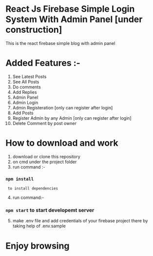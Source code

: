 # React Js Firebase Simple Login System With Admin Panel [under construction]

This is the react firebase simple blog with admin panel

# Added Features :-

1. See Latest Posts
2. See All Posts
3. Do comments
4. Add Replies
5. Admin Panel
6. Admin Login
7. Admin Registeration [only can register after login]
8. Add Posts
9. Register Admin by any Admin [only can register after login]
10. Delete Comment by post owner

# How to download and work

1. download or clone this repository
2. on cmd under the project folder
3. run command :-

### `npm install`

     to install dependencies

4. run command:-

### `npm start` to start developemt server

5. make .env file and add credentials of your firebase project there by taking help of .env.sample

# Enjoy browsing
